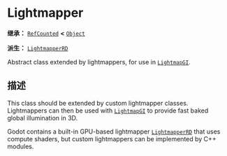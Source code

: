 <!-- ⚠ 请勿编辑本文件 ⚠ -->
<!-- 本文档使用脚本从 WeDot 引擎源码仓库生成。 -->
<!-- 生成脚本：https://github.com/WeDot-Engine/WeDot/tree/4.3/doc/tools/make_md.py； -->
<!-- 原文件：https://github.com/WeDot-Engine/WeDot/tree/4.3/doc/classes/Lightmapper.xml。 -->

<div id="_class_lightmapper"></div>

# Lightmapper

**继承：** [`RefCounted`](class_refcounted.md) **<** [`Object`](class_object.md)

**派生：** [`LightmapperRD`](class_lightmapperrd.md)

Abstract class extended by lightmappers, for use in [`LightmapGI`](class_lightmapgi.md).

## 描述

This class should be extended by custom lightmapper classes. Lightmappers can then be used with [`LightmapGI`](class_lightmapgi.md) to provide fast baked global illumination in 3D.

Godot contains a built-in GPU-based lightmapper [`LightmapperRD`](class_lightmapperrd.md) that uses compute shaders, but custom lightmappers can be implemented by C++ modules.

[^virtual]: 本方法通常需要用户覆盖才能生效。
[^const]: 本方法无副作用，不会修改该实例的任何成员变量。
[^vararg]: 本方法除了能接受在此处描述的参数外，还能够继续接受任意数量的参数。
[^constructor]: 本方法用于构造某个类型。
[^static]: 调用本方法无需实例，可直接使用类名进行调用。
[^operator]: 本方法描述的是使用本类型作为左操作数的有效运算符。
[^bitfield]: 这个值是由下列位标志构成位掩码的整数。
[^void]: 无返回值。
